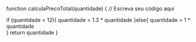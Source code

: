 



function calculaPrecoTotal(quantidade) {
  // Escreva seu código aqui
  
  if (quantidade < 12){
    quantidade =  1.3 * quantidade
  }else{
    quantidade =  1 * quantidade  
  }
  return quantidade
}
